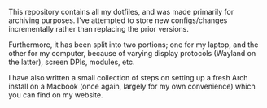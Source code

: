This repository contains all my dotfiles, and was made primarily for archiving purposes. I've attempted to store new configs/changes incrementally rather than replacing the prior versions.

Furthermore, it has been split into two portions; one for my laptop, and the other for my computer, because of varying display protocols (Wayland on the latter), screen DPIs, modules, etc.

I have also written a small collection of steps on setting up a fresh Arch install on a Macbook (once again, largely for my own convenience) which you can find on my website.
